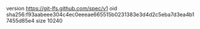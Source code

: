 version https://git-lfs.github.com/spec/v1
oid sha256:f93aabeee304c4ec0eeeae665515b0231383e3d4d2c5eba7d3ea4b17455d85e4
size 10240
